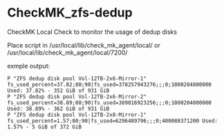 # CheckMK_zfs-dedup
CheckMK Local Check to monitor the usage of dedup disks


Place script in /usr/local/lib/check_mk_agent/local/ or /usr/local/lib/check_mk_agent/local/7200/

exmple output:
```
P "ZFS dedup disk pool Vol-12TB-2x6-Mirror-1" fs_used_percent=37.82;80;90|fs_used=378257943276;;;0;1000204800000 Used: 37.82% - 352 GiB of 931 GiB
P "ZFS dedup disk pool Vol-12TB-2x6-Mirror-2" fs_used_percent=38.89;80;90|fs_used=389016923256;;;0;1000204800000 Used: 38.89% - 362 GiB of 931 GiB
P "ZFS dedup disk pool Vol-12TB-2x8-Mirror-1" fs_used_percent=1.57;80;90|fs_used=6296489796;;;0;400088371200 Used: 1.57% - 5 GiB of 372 GiB
```

